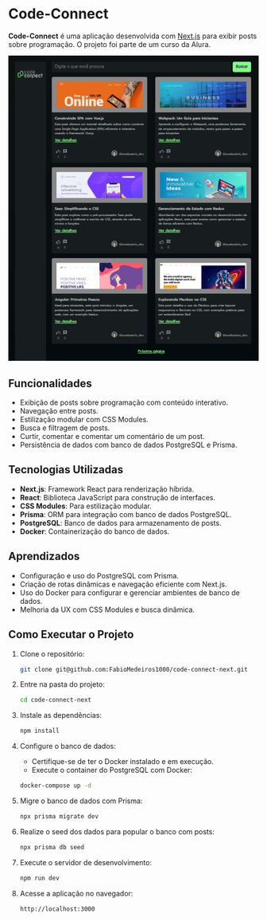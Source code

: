 # Code-Connect

**Code-Connect** é uma aplicação desenvolvida com [Next.js](https://nextjs.org/) para exibir posts sobre programação. O projeto foi parte de um curso da Alura.

<p align="center">
  <img src="./screenshot.png" alt="Code-Connect Screenshot"> 
</p>

## Funcionalidades

- Exibição de posts sobre programação com conteúdo interativo.
- Navegação entre posts.
- Estilização modular com CSS Modules.
- Busca e filtragem de posts.
- Curtir, comentar e comentar um comentário de um post.
- Persistência de dados com banco de dados PostgreSQL e Prisma.

## Tecnologias Utilizadas

- **Next.js**: Framework React para renderização híbrida.
- **React**: Biblioteca JavaScript para construção de interfaces.
- **CSS Modules**: Para estilização modular.
- **Prisma**: ORM para integração com banco de dados PostgreSQL.
- **PostgreSQL**: Banco de dados para armazenamento de posts.
- **Docker**: Containerização do banco de dados.

## Aprendizados

- Configuração e uso do PostgreSQL com Prisma.
- Criação de rotas dinâmicas e navegação eficiente com Next.js.
- Uso do Docker para configurar e gerenciar ambientes de banco de dados.
- Melhoria da UX com CSS Modules e busca dinâmica.

## Como Executar o Projeto

1. Clone o repositório:
   ```bash
   git clone git@github.com:FabioMedeiros1000/code-connect-next.git
   ```

2. Entre na pasta do projeto:
   ```bash
   cd code-connect-next
   ```

3. Instale as dependências:

   ```bash
   npm install
   ```

4. Configure o banco de dados:

   - Certifique-se de ter o Docker instalado e em execução.
   - Execute o container do PostgreSQL com Docker:


   ```bash
   docker-compose up -d
   ```

5. Migre o banco de dados com Prisma:

   ```bash
   npx prisma migrate dev
   ```

6. Realize o seed dos dados para popular o banco com posts:

   ```bash
   npx prisma db seed
   ```

7. Execute o servidor de desenvolvimento:

   ```bash
   npm run dev
   ```

8. Acesse a aplicação no navegador:

   ```bash
   http://localhost:3000
   ```

